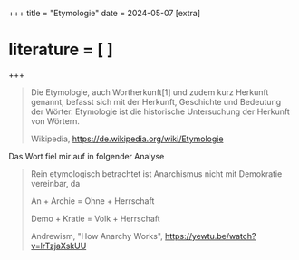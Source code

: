 +++
title = "Etymologie"
date = 2024-05-07
[extra]
# literature = [ ]
+++

> Die Etymologie, auch Wortherkunft[1] und zudem kurz Herkunft genannt, befasst
> sich mit der Herkunft, Geschichte und Bedeutung der Wörter. Etymologie ist
> die historische Untersuchung der Herkunft von Wörtern.
>
> Wikipedia, https://de.wikipedia.org/wiki/Etymologie

Das Wort fiel mir auf in folgender Analyse

> Rein etymologisch betrachtet ist Anarchismus nicht mit Demokratie vereinbar, da 
>
> An + Archie = Ohne + Herrschaft
>
> Demo + Kratie = Volk + Herrschaft
>
> Andrewism, "How Anarchy Works", https://yewtu.be/watch?v=lrTzjaXskUU
